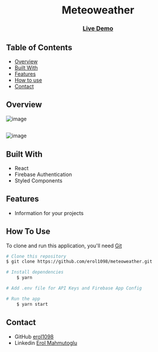 <!-- Please update value in the {}  -->

<h1 align="center">Meteoweather</h1>

<div align="center">
  <h3>
    <a href="https://meteoweather.vercel.app/">
      Live Demo
    </a>
 
  </h3>
</div>

<!-- TABLE OF CONTENTS -->

## Table of Contents

- [Overview](#overview)
- [Built With](#built-with)
- [Features](#features)
- [How to use](#how-to-use)
- [Contact](#contact)

<!-- OVERVIEW -->

## Overview

![image](https://user-images.githubusercontent.com/99766307/189519133-7b27c45e-a833-46f7-bfc3-e784e0d6c4e8.png)
##
![image](https://user-images.githubusercontent.com/99766307/189519148-9dbb025c-2aa3-44a7-8cf7-30eddfb6deb4.png)


## Built With

<!-- This section should list any major frameworks that you built your project using. Here are a few examples.-->

- React
- Firebase Authentication
- Styled Components

## Features

- Information for your projects

## How To Use

<!-- This is an example, please update according to your application -->

To clone and run this application, you'll need [Git](https://git-scm.com)

```bash
# Clone this repository
$ git clone https://github.com/erol1098/meteoweather.git

# Install dependencies
    $ yarn

# Add .env file for API Keys and Firebase App Config

# Run the app
    $ yarn start
```

## Contact

- GitHub [erol1098](https://github.com/erol1098)
- Linkedin [Erol Mahmutoglu](https://www.linkedin.com/in/erol-mahmutoglu/)
